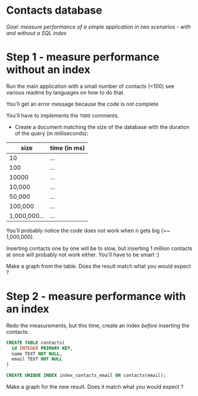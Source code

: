 # Contacts database

*Goal: measure performance of a simple application in two scenarios -
with and without a SQL index*

# Step 1 - measure performance without an index

Run the main application with a small number of contacts (<100)
see various readme by languages on how to do that.

You'll get an error message because the code is not complete

You'll have to implements the `TODO` comments.

* Create a document matching the size of the database with the duration of
  the query (in milliseconds):

| size         | time (in ms) |
|--------------|--------------|
| 10           | ...          |
| 100          | ...          |
| 10000        | ...          |
| 10,000       | ...          |
| 50,000       | ...          |
| 100,000      | ...          |
| 1,000,000... | ...          |



You'll probably notice the code does not work when n gets big (=~ 1,000,000).

Inserting contacts one by one will be to slow, but inserting 1 million
contacts at once will probably not work either. You'll have to be
smart :)


Make a graph from the table. Does the result match what you would expect ?

# Step 2 - measure performance with an index

Redo the measurements, but this time, create an index *before* inserting the contacts:

```sql
CREATE TABLE contacts(
  id INTEGER PRIMARY KEY,
  name TEXT NOT NULL,
  email TEXT NOT NULL
)

CREATE UNIQUE INDEX index_contacts_email ON contacts(email);
```

Make a graph for the new result. Does it match what you would expect ?
